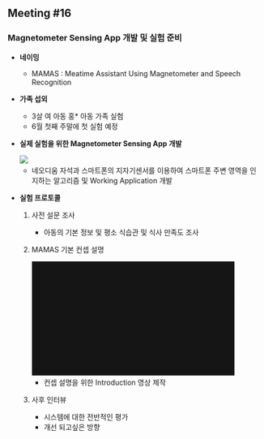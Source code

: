 ## Meeting #16
### Magnetometer Sensing App 개발 및 실험 준비

- **네이밍**

	- MAMAS : Meatime Assistant Using Magnetometer and Speech Recognition

- **가족 섭외**

	- 3살 여 아동 홍* 아동 가족 실험
	- 6월 첫째 주말에 첫 실험 예정

- **실제 실험을 위한 Magnetometer Sensing App 개발**
	
	<img src="/img/1.gif" style="width: 400px;">

	- 네오디움 자석과 스마트폰의 지자기센서를 이용하여 스마트폰 주변 영역을 인지하는 알고리즘 및 Working Application 개발

- **실험 프로토콜**

	1. 사전 설문 조사 
		- 아동의 기본 정보 및 평소 식습관 및 식사 만족도 조사

	2. MAMAS 기본 컨셉 설명

		<img src="/img/2.gif" style="width: 400px;">
		
		- 컨셉 설명을 위한 Introduction 영상 제작
	
	3. 사후 인터뷰

		- 시스템에 대한 전반적인 평가
		- 개선 되고싶은 방향
